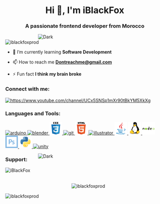 
<h1 align="center">Hi 👋, I'm iBlackFox</h1>
<h3 align="center">A passionate frontend developer from Morocco</h3>
<img align="right" alt="Dark" width="400" src="https://cdn.dribbble.com/users/189524/screenshots/2015037/01-darkness_400x300_v5.gif">
<p align="left"> <img src="https://komarev.com/ghpvc/?username=iblackfoxprod&label=Profile%20views&color=0e75b6&style=flat" alt="iblackfoxprod" /> </p>

- 🌱 I’m currently learning **Software Development**

- 📫 How to reach me **Dontreachme@gmail.com**

- ⚡ Fun fact **I think my brain broke**

<h3 align="left">Connect with me:</h3>
<p align="left">
<a href="https://www.youtube.com/c/https://www.youtube.com/channel/ucx5snsp1mxr90tbkym5xkxg" target="blank"><img align="center" src="https://raw.githubusercontent.com/rahuldkjain/github-profile-readme-generator/master/src/images/icons/Social/youtube.svg" alt="https://www.youtube.com/channel/UCx5SNSp1mXr90tBkYM5XkXg" height="30" width="40" /></a>
</p>

<h3 align="left">Languages and Tools:</h3>
<p align="left"> <a href="https://www.arduino.cc/" target="_blank" rel="noreferrer"> <img src="https://cdn.worldvectorlogo.com/logos/arduino-1.svg" alt="arduino" width="40" height="40"/> </a> <a href="https://www.blender.org/" target="_blank" rel="noreferrer"> <img src="https://download.blender.org/branding/community/blender_community_badge_white.svg" alt="blender" width="40" height="40"/> </a> <a href="https://www.w3schools.com/css/" target="_blank" rel="noreferrer"> <img src="https://raw.githubusercontent.com/devicons/devicon/master/icons/css3/css3-original-wordmark.svg" alt="css3" width="40" height="40"/> </a> <a href="https://git-scm.com/" target="_blank" rel="noreferrer"> <img src="https://www.vectorlogo.zone/logos/git-scm/git-scm-icon.svg" alt="git" width="40" height="40"/> </a> <a href="https://www.w3.org/html/" target="_blank" rel="noreferrer"> <img src="https://raw.githubusercontent.com/devicons/devicon/master/icons/html5/html5-original-wordmark.svg" alt="html5" width="40" height="40"/> </a> <a href="https://www.adobe.com/in/products/illustrator.html" target="_blank" rel="noreferrer"> <img src="https://www.vectorlogo.zone/logos/adobe_illustrator/adobe_illustrator-icon.svg" alt="illustrator" width="40" height="40"/> </a> <a href="https://www.java.com" target="_blank" rel="noreferrer"> <img src="https://raw.githubusercontent.com/devicons/devicon/master/icons/java/java-original.svg" alt="java" width="40" height="40"/> </a> <a href="https://www.linux.org/" target="_blank" rel="noreferrer"> <img src="https://raw.githubusercontent.com/devicons/devicon/master/icons/linux/linux-original.svg" alt="linux" width="40" height="40"/> </a> <a href="https://nodejs.org" target="_blank" rel="noreferrer"> <img src="https://raw.githubusercontent.com/devicons/devicon/master/icons/nodejs/nodejs-original-wordmark.svg" alt="nodejs" width="40" height="40"/> </a> <a href="https://www.photoshop.com/en" target="_blank" rel="noreferrer"> <img src="https://raw.githubusercontent.com/devicons/devicon/master/icons/photoshop/photoshop-line.svg" alt="photoshop" width="40" height="40"/> </a> <a href="https://www.python.org" target="_blank" rel="noreferrer"> <img src="https://raw.githubusercontent.com/devicons/devicon/master/icons/python/python-original.svg" alt="python" width="40" height="40"/> </a> <a href="https://unity.com/" target="_blank" rel="noreferrer"> <img src="https://www.vectorlogo.zone/logos/unity3d/unity3d-icon.svg" alt="unity" width="40" height="40"/> </a> </p>
<img align="right" alt="Dark" width="400" src="https://i.pinimg.com/originals/6a/33/39/6a3339b836fadd5fbdbe0d1a83940b98.gif">

<h3 align="left">Support:</h3>
<p><a href="https://www.buymeacoffee.com/iBlackFox"> <img align="left" src="https://cdn.buymeacoffee.com/buttons/v2/default-yellow.png" height="50" width="210" alt="iBlackFox" /></a></p><br><br>


<p><img align="center" src="https://github-readme-stats.vercel.app/api/top-langs?username=iblackfoxprod&show_icons=true&locale=en&layout=compact" alt="iblackfoxprod" /></p>

<p><img align="center" src="https://github-readme-streak-stats.herokuapp.com/?user=iblackfoxprod&" alt="iblackfoxprod" /></p>

